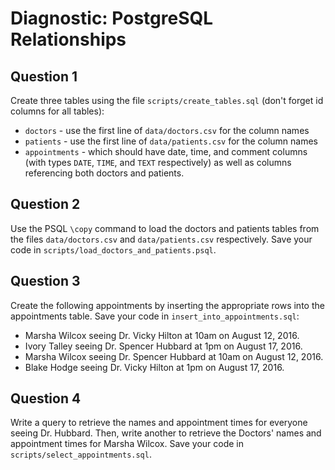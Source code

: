 # Diagnostic: PostgreSQL Relationships

## Question 1

Create three tables using the file `scripts/create_tables.sql` (don't forget id
columns for all tables):

-   `doctors` - use the first line of `data/doctors.csv` for the column names
-   `patients` - use the first line of `data/patients.csv` for the column names
-   `appointments` - which should have date, time, and comment columns (with
    types `DATE`, `TIME`, and `TEXT` respectively) as well as columns
    referencing both doctors and patients.

## Question 2

Use the PSQL `\copy` command to load the doctors and patients tables from the
files `data/doctors.csv` and `data/patients.csv` respectively. Save your code in
`scripts/load_doctors_and_patients.psql`.

## Question 3

Create the following appointments by inserting the appropriate rows into the
appointments table. Save your code in `insert_into_appointments.sql`:

-   Marsha Wilcox seeing Dr. Vicky Hilton at 10am on August 12, 2016.
-   Ivory Talley seeing Dr. Spencer Hubbard at 1pm on August 17, 2016.
-   Marsha Wilcox seeing Dr. Spencer Hubbard at 10am on August 12, 2016.
-   Blake Hodge seeing Dr. Vicky Hilton at 1pm on August 17, 2016.

## Question 4

Write a query to retrieve the names and appointment times for everyone seeing
Dr. Hubbard. Then, write another to retrieve the Doctors' names and appointment
times for Marsha Wilcox. Save your code in `scripts/select_appointments.sql`.
